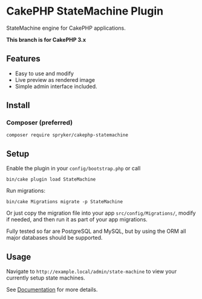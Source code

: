 #  CakePHP StateMachine Plugin

StateMachine engine for CakePHP applications.

**This branch is for CakePHP 3.x**

## Features

- Easy to use and modify
- Live preview as rendered image
- Simple admin interface included.


## Install

### Composer (preferred)
```
composer require spryker/cakephp-statemachine
```

## Setup
Enable the plugin in your `config/bootstrap.php` or call
```
bin/cake plugin load StateMachine
```

Run migrations:
```
bin/cake Migrations migrate -p StateMachine
```
Or just copy the migration file into your app `src/config/Migrations/`, modify if needed, and then run it as part of your app migrations.

Fully tested so far are PostgreSQL and MySQL, but by using the ORM all major databases should be supported.

## Usage

Navigate to `http://example.local/admin/state-machine` to view your currently setup state machines.

See [Documentation](/docs) for more details.
